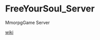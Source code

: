 # FreeYourSoul_Server
MmorpgGame  Server

[wiki](https://github.com/FreeYourSoul/FreeYourSoul_Server/wiki/FySGateway)
